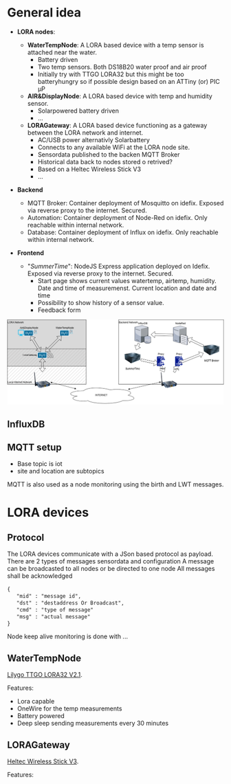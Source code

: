 # General idea

- **LORA nodes**:
  - **WaterTempNode**: A LORA based device with a temp sensor is attached near the water.
    - Battery driven
    - Two temp sensors. Both DS18B20 water proof and air proof
    - Initially try with TTGO LORA32 but this might be too batteryhungry so if possible design based on an ATTiny (or) PIC µP
  - **AIR&DisplayNode**: A LORA based device with temp and humidity sensor.
    - Solarpowered battery driven
    - ...
  - **LORAGateway**: A LORA based device functioning as a gateway between the LORA network and internet. 
    - AC/USB power alternativly Solarbattery
    - Connects to any available WiFi at the LORA node site.
    - Sensordata published to the backen MQTT Broker
    - Historical data back to nodes stored o retrived?
    - Based on a Heltec Wireless Stick V3
    - ...

- **Backend**
  - MQTT Broker: Container deployment of Mosquitto on idefix. Exposed via reverse proxy to the internet. Secured.
  - Automation: Container deployment of Node-Red on idefix. Only reachable within internal network.
  - Database: Container deployment of Influx on idefix. Only reachable within internal network.

- **Frontend**
  - "*SummerTime*": NodeJS Express application deployed on Idefix. Exposed via reverse proxy to the internet. Secured.
    - Start page shows current values watertemp, airtemp, humidity. Date and time of measuremenst. Current location and date and time
    - Possibility to show history of a sensor value.
    - Feedback form

![Design scetch](BadTemperature.drawio.png)

## InfluxDB

## MQTT setup

- Base topic is iot
- site and location are subtopics

MQTT is also used as a node monitoring using the birth and LWT messages.

# LORA devices
## Protocol

The LORA devices communicate with a JSon based protocol as payload.
There are 2 types of messages sensordata and configuration
A message can be broadcasted to all nodes or be directed to one node
All messages shall be acknowledged

```
{
   "mid" : "message id",
   "dst" : "destaddress Or Broadcast",
   "cmd" : "type of message"
   "msg" : "actual message"
}
```

Node keep alive monitoring is done with ...

## WaterTempNode

 [Lilygo TTGO LORA32 V2.1](https://lilygo.cc/products/lora3?srsltid=AfmBOop02ZAt2DNnjyeRxOZtab0ygGJ0dLK-7sXWsq4PshTEKc9ZP_9H).

Features:
- Lora capable
- OneWire for the temp measurements
- Battery powered
- Deep sleep sending measurements every 30 minutes

## LORAGateway

[Heltec Wireless Stick V3](https://heltec.org/project/wireless-stick-v3/).

Features:
